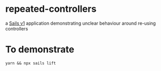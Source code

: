 # repeated-controllers

a [Sails v1](https://sailsjs.com) application demonstrating unclear behaviour around re-using controllers

# To demonstrate

	yarn && npx sails lift
